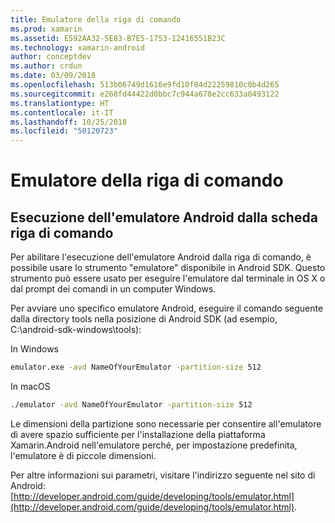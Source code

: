 ```yaml
---
title: Emulatore della riga di comando
ms.prod: xamarin
ms.assetid: E592AA32-5E83-B7E5-1753-12416551B23C
ms.technology: xamarin-android
author: conceptdev
ms.author: crdun
ms.date: 03/09/2018
ms.openlocfilehash: 513b06749d1616e9fd10f04d22259810c0b4d265
ms.sourcegitcommit: e268fd44422d0bbc7c944a678e2cc633a0493122
ms.translationtype: HT
ms.contentlocale: it-IT
ms.lasthandoff: 10/25/2018
ms.locfileid: "50120723"
---
```

# <a name="command-line-emulator"></a>Emulatore della riga di comando


## <a name="running-the-android-emulator-from-the-command-line"></a>Esecuzione dell'emulatore Android dalla scheda riga di comando

Per abilitare l'esecuzione dell'emulatore Android dalla riga di comando, è possibile usare lo strumento "emulatore" disponibile in Android SDK. Questo strumento può essere usato per eseguire l'emulatore dal terminale in OS X o dal prompt dei comandi in un computer Windows.

Per avviare uno specifico emulatore Android, eseguire il comando seguente dalla directory tools nella posizione di Android SDK (ad esempio, C:\android-sdk-windows\tools):

In Windows

```cmd
emulator.exe -avd NameOfYourEmulator -partition-size 512
```

In macOS

```bash
./emulator -avd NameOfYourEmulator -partition-size 512
```

Le dimensioni della partizione sono necessarie per consentire all'emulatore di avere spazio sufficiente per l'installazione della piattaforma Xamarin.Android nell'emulatore perché, per impostazione predefinita, l'emulatore è di piccole dimensioni.

Per altre informazioni sui parametri, visitare l'indirizzo seguente nel sito di Android: [http://developer.android.com/guide/developing/tools/emulator.html](http://developer.android.com/guide/developing/tools/emulator.html).
